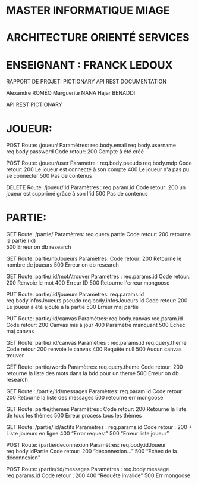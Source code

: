 



# MASTER INFORMATIQUE MIAGE 

# ARCHITECTURE ORIENTÉ SERVICES
# ENSEIGNANT : FRANCK LEDOUX


RAPPORT DE PROJET: PICTIONARY 
API REST DOCUMENTATION



Alexandre ROMÉO
Marguerite NANA
Hajar BENADDI




API REST PICTIONARY




# JOUEUR:

POST 
Route: /joueur/
Paramètres: req.body.email req.body.username req.body.password
Code retour:
200 Compte à été créé


POST
Route: /joueur/user
Paramètre : req.body.pseudo req.body.mdp
Code retour:
200 Le joueur est connecté à son compte
400 Le joueur n'a pas pu se connecter
500 Pas de contenus


DELETE
Route: /joueur/:id
Paramètres : req.param.id
Code retour: 200 un joueur est supprimé grâce à son l'id
500 Pas de contenus




# PARTIE:

GET
Route: /partie/
Paramètres: req.query.partie
Code retour: 
200 retourne la partie (id)  
500 Erreur on db research


GET
Route: partie/nbJoueurs
Paramètres: 
Code retour:
200 Retourne le nombre de joueurs
500 Erreur on db research


GET 
Route: partie/:id/motAtrouver
Paramètres : req.params.id
Code retour:
200 Renvoie le mot
400 Erreur ID
500 Retourne l'erreur mongoose


PUT
Route: partie/:id/joueurs
Paramètres: req.params.id req.body.infosJoueurs.pseudo req.body.infosJoueurs.id
Code retour:
200 Le joueur à été ajouté à la partie
500 Erreur maj partie


PUT
Route: partie/:id/canvas
Paramètres: req.body.canvas req.param.id
Code retour:
200 Canvas mis à jour
400 Paramétre manquant
500 Echec maj canvas



GET
Route: partie/:id/canvas
Paramètres : req.params.id req.query.theme
Code retour
200 renvoie le canvas
400 Requête null
500 Aucun canvas trouver 


GET
Route: partie/words
Paramètres: req.query.theme
Code retour:
200 retourne la liste des mots dans la bdd pour un theme
500 Erreur on db research


GET
Route : /partie/:id/messages
Paramètres: req.param.id
Code retour: 
200 Retourne la liste des messages
500 retourne err mongoose


GET
Route: partie/themes
Paramètres : 
Code retour: 
200 Retourne la liste de tous les thèmes
500 Erreur process tous les thèmes


GET
Route: /partie/:id/actifs
Paramètres : req.params.id
Code retour : 
200 + Liste joueurs en ligne
400 “Error request”
500 “Erreur liste joueur”



POST
Route: /partie/deconnexion
Paramètres: req.body.idJoueur req.body.idPartie
Code retour: 
200 “déconnexion…”
500 “Échec de la déconnexion"


POST 
Route: /partie/:id/messages
Paramètres : req.body.message req.params.id
Code retour : 
200
400 “Requête invalide"
500 Err mongoose
